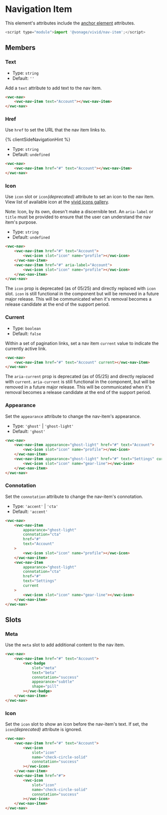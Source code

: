 # Navigation Item

This element's attributes include the [anchor element](https://developer.mozilla.org/en-US/docs/Web/HTML/Element/a) attributes.

```js
<script type="module">import '@vonage/vivid/nav-item';</script>
```

## Members

### Text

- Type: `string`
- Default: `''`

Add a `text` attribute to add text to the nav item.

```html preview
<vwc-nav>
	<vwc-nav-item text="Account"></vwc-nav-item>
</vwc-nav>
```

### Href

Use `href` to set the URL that the nav item links to.

{% clientSideNavigationHint %}

- Type: `string`
- Default: `undefined`

```html preview
<vwc-nav>
	<vwc-nav-item href="#" text="Account"></vwc-nav-item>
</vwc-nav>
```

### Icon

Use `icon` slot or `icon`_(deprecated)_ attribute to set an icon to the nav item.
View list of available icon at the [vivid icons gallery](/icons/icons-gallery/).

Note: Icon, by its own, doesn't make a discernible text. An `aria-label` or `title` must be provided to ensure that the user can understand the nav item's purpose.

- Type: `string`
- Default: `undefined`

```html preview
<vwc-nav>
	<vwc-nav-item href="#" text="Account">
		<vwc-icon slot="icon" name="profile"></vwc-icon>
	</vwc-nav-item>
	<vwc-nav-item href="#" aria-label="Account">
		<vwc-icon slot="icon" name="profile"></vwc-icon>
	</vwc-nav-item>
</vwc-nav>
```

<vwc-note connotation="warning" headline="Deprecated Prop: icon">
	<vwc-icon slot="icon" name="warning-line"></vwc-icon>

The `icon` prop is deprecated (as of 05/25) and directly replaced with `icon` slot. `icon` is still functional in the component but will be removed in a future major release. This will be communicated when it's removal becomes a release candidate at the end of the support period.

</vwc-note>

### Current

- Type: `boolean`
- Default: `false`

Within a set of pagination links, set a nav item `current` value to indicate the currently active link.

```html preview
<vwc-nav>
	<vwc-nav-item href="#" text="Account" current></vwc-nav-item>
</vwc-nav>
```

<vwc-note connotation="warning" headline="Deprecated Prop: aria-current">
	<vwc-icon slot="icon" name="warning-line"></vwc-icon>

The `aria-current` prop is deprecated (as of 05/25) and directly replaced with `current`. `aria-current` is still functional in the component, but will be removed in a future major release. This will be communicated when it's removal becomes a release candidate at the end of the support period.

</vwc-note>

### Appearance

Set the `appearance` attribute to change the nav-item's appearance.

- Type: `'ghost'` | `'ghost-light'`
- Default: `'ghost'`

```html preview
<vwc-nav>
	<vwc-nav-item appearance="ghost-light" href="#" text="Account">
		<vwc-icon slot="icon" name="profile"></vwc-icon>
	</vwc-nav-item>
	<vwc-nav-item appearance="ghost-light" href="#" text="Settings" current>
		<vwc-icon slot="icon" name="gear-line"></vwc-icon>
	</vwc-nav-item>
</vwc-nav>
```

### Connotation

Set the `connotation` attribute to change the nav-item's connotation.

- Type: `'accent'` | `'cta'`
- Default: `'accent'`

```html preview
<vwc-nav>
	<vwc-nav-item
		appearance="ghost-light"
		connotation="cta"
		href="#"
		text="Account"
	>
		<vwc-icon slot="icon" name="profile"></vwc-icon>
	</vwc-nav-item>
	<vwc-nav-item
		appearance="ghost-light"
		connotation="cta"
		href="#"
		text="Settings"
		current
	>
		<vwc-icon slot="icon" name="gear-line"></vwc-icon>
	</vwc-nav-item>
</vwc-nav>
```

## Slots

### Meta

Use the `meta` slot to add additional content to the nav item.

```html preview
<vwc-nav>
	<vwc-nav-item href="#" text="Account">
		<vwc-badge
			slot="meta"
			text="beta"
			connotation="success"
			appearance="subtle"
			shape="pill"
		></vwc-badge>
	</vwc-nav-item>
</vwc-nav>
```

### Icon

Set the `icon` slot to show an icon before the nav-item's text.
If set, the `icon`_(deprecated)_ attribute is ignored.

```html preview
<vwc-nav>
	<vwc-nav-item href="#" text="Account">
		<vwc-icon
			slot="icon"
			name="check-circle-solid"
			connotation="success"
		></vwc-icon>
	</vwc-nav-item>
	<vwc-nav-item href="#">
		<vwc-icon
			slot="icon"
			name="check-circle-solid"
			connotation="success"
		></vwc-icon>
	</vwc-nav-item>
</vwc-nav>
```
